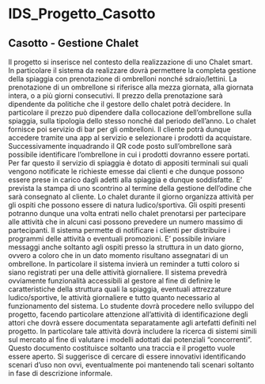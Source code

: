 # IDS_Progetto_Casotto
## Casotto - Gestione Chalet 
Il progetto si inserisce nel contesto della realizzazione di uno Chalet smart. In particolare il sistema da realizzare dovrà permettere la completa gestione della spiaggia con prenotazione di ombrelloni nonché sdraio/lettini. La prenotazione di un ombrellone si riferisce alla mezza giornata, alla giornata intera, o a più giorni consecutivi. Il prezzo della prenotazione sarà dipendente da politiche che il gestore dello chalet potrà decidere. In particolare il prezzo può dipendere dalla collocazione dell’ombrellone sulla spiaggia, sulla tipologia dello stesso nonché dal periodo dell’anno. 
Lo chalet fornisce poi servizio di bar per gli ombrelloni. Il cliente potrà dunque accedere tramite una app al servizio e selezionare i prodotti da acquistare. Successivamente inquadrando il QR code posto sull’ombrellone sarà possibile identificare l’ombrellone in cui i prodotti dovranno essere portati. Per far questo il servizio di spiaggia è dotato di appositi terminali sui quali vengono notificate le richieste emesse dai clienti e che dunque possono essere prese in carico dagli adetti alla spiaggia e dunque soddisfatte. E’ prevista la stampa di uno scontrino al termine della gestione dell’odine che sarà consegnato al cliente. 
Lo chalet durante il giorno organizza attività per gli ospiti che possono essere di natura ludico/sportiva. Gli ospiti presenti potranno dunque una volta entrati nello chalet prenotarsi per partecipare alle attività che in alcuni casi possono prevedere un numero massimo di partecipanti. Il sistema permette di notificare i clienti per distribuire i programmi delle attività o eventuali promozioni. E’ possibile inviare messaggi anche soltanto agli ospiti presso la struttura in un dato giorno, ovvero a coloro che in un dato momento risultano assegnatari di un ombrellone. In particolare il sistema invierà un reminder a tutti coloro si siano registrati per una delle attività giornaliere. 
Il sistema prevedrà ovviamente funzionalità accessibili al gestore al fine di definire le caratteristiche della struttura quali la spiaggia, eventuali attrezzature ludico/sportive, le attività giornaliere e tutto quanto necessario al funzionamento del sistema. 
Lo studente dovrà procedere nello sviluppo del progetto, facendo particolare attenzione all’attività di identificazione degli attori che dovrà essere documentata separatamente agli artefatti definiti nel progetto. In particolare tale attività dovrà includere la ricerca di sistemi simili sul mercato al fine di valutare i modelli adottati dai potenziali “concorrenti”. 
Questo documento costituisce soltanto una traccia e il progetto vuole essere aperto. Si suggerisce di cercare di essere innovativi identificando scenari d’uso non ovvi, eventualmente poi mantenendo tali scenari soltanto in fase di descrizione informale.
